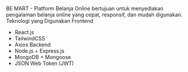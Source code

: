 BE MART - Platform Belanja Online
bertujuan untuk menyediakan pengalaman belanja online yang cepat, responsif, dan mudah digunakan.
Teknologi yang Digunakan
Frontend
- React.js
- TailwindCSS
- Axios
Backend
- Node.js + Express.js
- MongoDB + Mongoose
- JSON Web Token (JWT)
